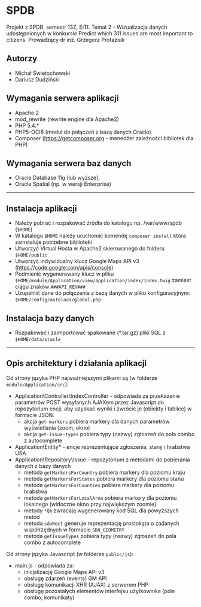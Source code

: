 SPDB
====

Projekt z SPDB, semestr 13Z, EiTI. Temat 2 - Wizualizacja danych udostępnionych w konkursie Predict which 311 issues are most important to citizens.
Prowadzący dr inż. Grzegorz Protaziuk

Autorzy
-------
* Michał Świętochowski
* Dariusz Dudziński


Wymagania serwera aplikacji
---------------------------
* Apache 2
* mod_rewrite (rewrite engine dla Apache2)
* PHP 5.4.*
* PHP5-OCI8 (moduł do połączeń z bazą danych Oracle)
* Composer (https://getcomposer.org - menedżer zależności bibliotek dla PHP)

Wymagania serwera baz danych
----------------------------
* Oracle Database 11g (lub wyższe),
* Oracle Spatial (np. w wersji Enterprise)

---------------------------------------

Instalacja aplikacji
--------------------
* Należy pobrać i rozpakować źródła do katalogu np. /var/www/spdb (`$HOME`)
* W katalogu `$HOME` należy uruchomić komendę `composer install` która zainstaluje potrzebne biblioteki
* Utworzyć Virtual Hosta w Apache2 skierowanego do folderu `$HOME/public`
* Utworzyć indywidualny klucz Google Maps API v3 (https://code.google.com/apis/console)
* Podmienić wygenerowany klucz w pliku `$HOME/module/Application/view/application/index/index.twig` zamiast ciągu znaków `###API_KEY###`
* Uzupełnić dane do połączenia z bazą danych w pliku konfiguracyjnym: `$HOME/config/autoload/global.php`

Instalacja bazy danych
----------------------
* Rozpakować i zaimportować spakowane (*.tar.gz) pliki SQL z `$HOME/data/oracle`

---------------------------------------

Opis architektury i działania aplikacji
---------------------------------------
Od strony języka PHP najważniejszymi plikami są (w folderze `module/Application/src`):
* Application\Controller\IndexController - odpowiada za przekazanie parametrów POST wysyłanych AJAXem przez Javascript
do repozytorium encji, aby uzyskać wyniki i zwrócić je (obiekty i tablice) w formacie JSON.
  - akcja `get-markers` pobiera markery dla danych parametrów wyświetlania (zoom, okno)
  - akcja `get-issue-types` pobiera typy (nazwy) zgłoszeń do pola combo z autocomplete
* Application\Entity\* - encje reprezentujące zgłoszenia, stany i hrabstwa USA
* Application\Repository\Issue - repozytorium z metodami do pobierania danych z bazy danych
  - metoda `getMarkersForCountry` pobiera markery dla poziomu kraju
  - metoda `getMarkersForStates` pobiera markery dla poziomu stanu
  - metoda `getMarkersForCounties` pobiera markery dla poziomu hrabstwa
  - metoda `getMarkersForLocalArea` pobiera markery dla poziomu lokalnego (widoczne okno przy największym zoomie)
  - metody `*Qb` zwracają wygenerowany kod SQL dla powyższych metod
  - metoda `sdoRect` generuje reprezentację prostokąta o zadanych współrzędnych w formacie `SDO_GEOMETRY`
  - metoda `getIssueTypes` pobiera typy (nazwy) zgłoszeń do pola combo z autocomplete

Od strony języka Javascript (w folderze `public/js`):
* main.js - odpowiada za:
  - inicjalizację Google Maps API v3
  - obsługę zdarzeń (events) GM API
  - obsługę komunikacji XHR (AJAX) z serwerem PHP
  - obsługę pozostałych elementów interfejsu użytkownika (pole combo, komunikaty)

